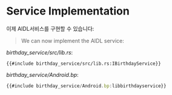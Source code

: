 # Service Implementation

이제 AIDL서비스를 구현할 수 있습니다:
> We can now implement the AIDL service:

*birthday_service/src/lib.rs*:

```rust,ignore
{{#include birthday_service/src/lib.rs:IBirthdayService}}
```

*birthday_service/Android.bp*:

```javascript
{{#include birthday_service/Android.bp:libbirthdayservice}}
```
